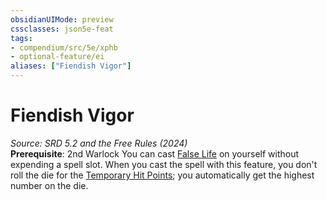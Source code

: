 ```yaml
---
obsidianUIMode: preview
cssclasses: json5e-feat
tags:
- compendium/src/5e/xphb
- optional-feature/ei
aliases: ["Fiendish Vigor"]
---
```

# Fiendish Vigor
*Source: SRD 5.2 and the Free Rules (2024)*  
**Prerequisite**: 2nd Warlock
You can cast [False Life](false-life-xphb.md) on yourself without expending a spell slot. When you cast the spell with this feature, you don't roll the die for the [Temporary Hit Points](temporary-hit-points-xphb.md); you automatically get the highest number on the die.